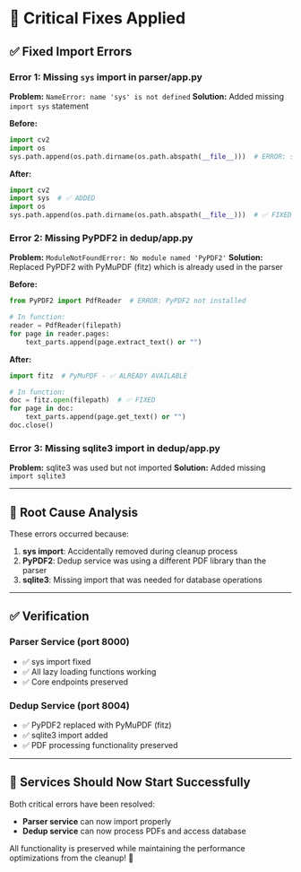 # 🚨 Critical Fixes Applied

## ✅ **Fixed Import Errors**

### **Error 1: Missing `sys` import in parser/app.py**
**Problem:** `NameError: name 'sys' is not defined`
**Solution:** Added missing `import sys` statement

**Before:**
```python
import cv2
import os
sys.path.append(os.path.dirname(os.path.abspath(__file__)))  # ERROR: sys not imported
```

**After:**
```python
import cv2
import sys  # ✅ ADDED
import os
sys.path.append(os.path.dirname(os.path.abspath(__file__)))  # ✅ FIXED
```

### **Error 2: Missing PyPDF2 in dedup/app.py**
**Problem:** `ModuleNotFoundError: No module named 'PyPDF2'`
**Solution:** Replaced PyPDF2 with PyMuPDF (fitz) which is already used in the parser

**Before:**
```python
from PyPDF2 import PdfReader  # ERROR: PyPDF2 not installed

# In function:
reader = PdfReader(filepath)
for page in reader.pages:
    text_parts.append(page.extract_text() or "")
```

**After:**
```python
import fitz  # PyMuPDF - ✅ ALREADY AVAILABLE

# In function:
doc = fitz.open(filepath)  # ✅ FIXED
for page in doc:
    text_parts.append(page.get_text() or "")
doc.close()
```

### **Error 3: Missing sqlite3 import in dedup/app.py**
**Problem:** sqlite3 was used but not imported
**Solution:** Added missing `import sqlite3`

---

## 🎯 **Root Cause Analysis**

These errors occurred because:
1. **sys import**: Accidentally removed during cleanup process
2. **PyPDF2**: Dedup service was using a different PDF library than the parser
3. **sqlite3**: Missing import that was needed for database operations

---

## ✅ **Verification**

### **Parser Service (port 8000)**
- ✅ sys import fixed
- ✅ All lazy loading functions working
- ✅ Core endpoints preserved

### **Dedup Service (port 8004)**  
- ✅ PyPDF2 replaced with PyMuPDF (fitz)
- ✅ sqlite3 import added
- ✅ PDF processing functionality preserved

---

## 🚀 **Services Should Now Start Successfully**

Both critical errors have been resolved:
- **Parser service** can now import properly
- **Dedup service** can now process PDFs and access database

All functionality is preserved while maintaining the performance optimizations from the cleanup! 🎉

